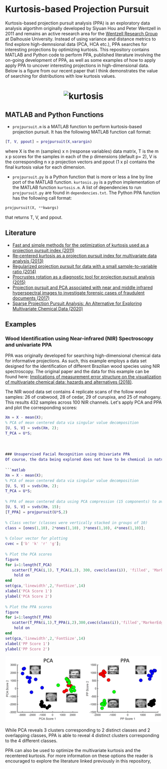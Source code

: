 Kurtosis-based Projection Pursuit
======

Kurtosis-based projection pursuit analysis (PPA) is an exploratory data analysis algortihm originally developed by Siyuan Hou and Peter Wentzell in 2011 and remains an active research area for the [Wentzell Research Group](http://groupwentzell.chemistry.dal.ca/) at Dalhousie University. Instead of using variance and distance metrics to find explore high-demnsional data (PCA, HCA etc.), PPA searches for interesting projections by optimizing kurtosis. This repository contains MATLAB and Python code to perform PPA, published literature involving the on-going development of PPA, as well as some examples of how to apply apply PPA to uncover interesting projections in high-dimensional data. Below is a figure from our recent paper that I think demonstrates the value of searching for distributions with low kurtosis values.

<h1 align="center">
<img src="https://S-Driscoll.github.io/img/dist.png" alt="kurtosis" width="400"/>
</h1>


MATLAB and Python Functions 
----------

* `projpursuit.m` is a MATLAB function to perform kurtosis-based projection pursuit. It has the following MATLAB function call format:
```matlab
[T, V, ppout] = projpursuit(X,varargin)
```
where X is the m (samples) x n (response variables) data matrix, T is the m x p scores for the samples in each of the p dimensions (default p= 2), V is the corresponding n x p projection vectors and ppout (1 x p) contains the final kurtosis value for each dimension.
* `projpursuit.py` is a Python function that is more or less a line by line port of the MATLAB function. `kurtosis.py` is a python implementation of the MATLAB function `kurtosis.m`. A list of dependencies to run `projpursuit.py` are found in `dependencies.txt`. The Python PPA function has the following call format:
```python
projpursuit(X, **kwargs)
```
that returns T, V, and ppout.

Literature
----------

* [Fast and simple methods for the optimization of kurtosis used as a projection pursuit index (2011)](https://doi.org/10.1016/j.aca.2011.08.006)
* [Re‐centered kurtosis as a projection pursuit index for multivariate data analysis (2013)](https://doi.org/10.1002/cem.2568)
* [Regularized projection pursuit for data with a small sample-to-variable ratio (2014)](https://link.springer.com/article/10.1007/s11306-013-0612-z)
* [Procrustes rotation as a diagnostic tool for projection pursuit analysis (2015)](https://doi.org/10.1016/j.aca.2015.03.006)
* [Projection pursuit and PCA associated with near and middle infrared hyperspectral images to investigate forensic cases of fraudulent documents (2017)](https://doi.org/10.1016/j.microc.2016.10.024)
* [Sparse Projection Pursuit Analysis: An Alternative for Exploring Multivariate Chemical Data (2020)](https://pubs.acs.org/doi/abs/10.1021/acs.analchem.9b03166)

Examples
----------

### Wood Identification using Near-infrared (NIR) Spectroscopy and univariate PPA
PPA was originally developed for searching high-dimensional chemical data for informative projections. As such, this example employs a data set designed for the identification of different Brazilian wood species using NIR spectroscopy. The original paper and the data for this example can be found here: [Implications of measurement error structure on the visualization of multivariate chemical data: hazards and alternatives (2018)](https://www.nrcresearchpress.com/doi/abs/10.1139/cjc-2017-0730#.XkHstSMpCCo).

The NIR wood data set contains 4 replicate scans of the follow wood samples: 26 of crabwood, 28 of cedar, 29 of curupixa, and 25 of mahogany. This results 432 samples across 100 NIR channels. Let's apply PCA and PPA and plot the corresponding scores:

```matlab
Xm = X - mean(X);
% PCA of mean centered data via singular value decomposition
[U, S, V] = svds(Xm, 2);
T_PCA = U*S;



### Unsupervised Facial Recognition using Univariate PPA
Of course, the data being explored does not have to be chemical in nature... the PPA framework can be applied to any multivariate data set. In this example, we will apply it to a subset of [The AT&T face data set](https://git-disl.github.io/GTDLBench/datasets/att_face_dataset/). This subset consists of 4 classes (people) each with 10 different grayscale images of their face (112 x 92 pixels). All images were vectorized along the row direction (112 x 92 --> 1 x 10304) producing a 40 x 10304 data set X which was then column mean-centered. Let's apply PCA and PPA and plot the first two scores vectors:

```matlab
Xm = X - mean(X);
% PCA of mean centered data via singular value decomposition
[U, S, V] = svds(Xm, 2);
T_PCA = U*S;

% PPA of mean centered data using PCA compression (15 components) to avoid PPA finding spurious low kurtosis
[U, S, V] = svds(Xm, 15);
[T_PPA] = projpursuit(U*S,2)

% Class vector (classes were vertically stacked in groups of 10)
class = [ones(1,10), 2*ones(1,10), 3*ones(1,10), 4*ones(1,10)];

% Colour vector for plotting
cvec = ['b' 'k' 'r' 'g'];

% Plot the PCA scores
figure
for i=1:length(T_PCA)
   scatter(T_PCA(i,1), T_PCA(i,2), 300, cvec(class(i)), 'filled', 'MarkerEdgeColor','black') 
    hold on
end
set(gca,'linewidth',2,'FontSize',14)
xlabel('PCA Score 1')
ylabel('PCA Score 2')

% Plot the PPA scores
figure
for i=1:length(T_PPA)
   scatter(T_PPA(i,1),T_PPA(i,2),300,cvec(class(i)),'filled','MarkerEdgeColor','black') 
    hold on
end
set(gca,'linewidth',2,'FontSize',14)
xlabel('PP Score 1')
ylabel('PP Score 2')
```
![PCA vs PPA](https://github.com/S-Driscoll/Projection-pursuit/blob/master/common/images/PCA_PPA.PNG)

While PCA reveals 3 clusters corresponding to 2 distinct classes and 2 overlapping classes, PPA is able to reveal 4 distinct clusters corresponding to the 4 different classes.

PPA can also be used to optimize the multivariate kurtosis and the recentered kurtosis. For more information on these options the reader is encouraged to explore the literature linked previously in this repository,

